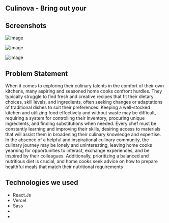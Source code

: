 ## Culinova - Bring out your 


## Screenshots

![image](https://github.com/Debaditya-Som/Culinova/assets/121785700/019e1ec2-5a51-4ed3-a7d9-12b92c66b4b1)

![image](https://github.com/Debaditya-Som/Culinova/assets/121785700/ad6d47d2-f7f3-4dc9-be9b-ae07a3f3a97b)

![image](https://github.com/Debaditya-Som/Culinova/assets/121785700/ba2307db-1226-46d3-ac4e-845b5c65eb89)


## Problem Statement
When it comes to exploring their culinary talents in the comfort of their own kitchens, many aspiring and seasoned home cooks confront hurdles. They typically struggle to find fresh and creative recipes that fit their dietary choices, skill levels, and ingredients, often seeking changes or adaptations of traditional dishes to suit their preferences. Keeping a well-stocked kitchen and utilizing food effectively and without waste may be difficult, requiring a system for controlling their inventory, procuring unique ingredients, and finding substitutions when needed. Every chef must be constantly learning and improving their skills, desiring access to materials that will assist them in broadening their culinary knowledge and expertise. In the absence of a helpful and inspirational culinary community, the culinary journey may be lonely and uninteresting, leaving home cooks yearning for opportunities to interact, exchange experiences, and be inspired by their colleagues. Additionally, prioritizing a balanced and nutritious diet is crucial, and home cooks seek advice on how to prepare healthful meals that match their nutritional requirements

## Technologies we used

- React.Js
- Vercel 
- Sass
-
-
